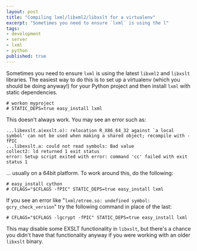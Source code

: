 ```yaml
---
layout: post
title: "Compiling lxml/libxml2/libxslt for a virtualenv"
excerpt: "Sometimes you need to ensure `lxml` is using the l"
tags: 
- development
- server
- lxml
- python
published: true
---
```


Sometimes you need to ensure `lxml` is using the latest `libxml2` and `libxslt` libraries. The easiest way to do this is to set up a virtualenv (which you should be doing anyway!) for your Python project and then install `lxml` with static dependencies.

    # workon myproject
    # STATIC_DEPS=true easy_install lxml

This doesn't always work. You may see an error such as:

    ...libexslt.a(exslt.o): relocation R_X86_64_32 against `a local symbol' can not be used when making a shared object; recompile with -fPIC
    ...libexslt.a: could not read symbols: Bad value
    collect2: ld returned 1 exit status
    error: Setup script exited with error: command 'cc' failed with exit status 1

... usually on a 64bit platform. To work around this, do the following:

    # easy_install cython
    # CFLAGS="$CFLAGS -fPIC" STATIC_DEPS=true easy_install lxml

If you see an error like "`lxml/etree.so: undefined symbol: gcry_check_version`" try the following command in place of the last:

    # CFLAGS="$CFLAGS -lgcrypt -fPIC" STATIC_DEPS=true easy_install lxml

This may disable some EXSLT functionality in `libxslt`, but there's a chance you didn't have that functionality anyway if you were working with an older `libxslt` binary.
